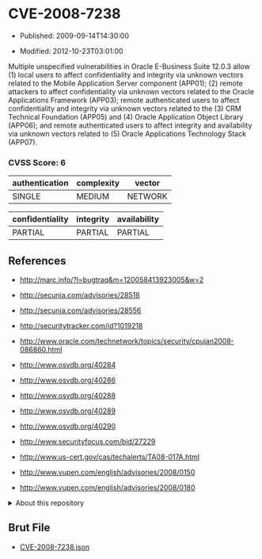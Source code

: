 # CVE-2008-7238

- Published: 2009-09-14T14:30:00

- Modified: 2012-10-23T03:01:00

Multiple unspecified vulnerabilities in Oracle E-Business Suite 12.0.3 allow (1) local users to affect confidentiality and integrity via unknown vectors related to the Mobile Application Server component (APP01); (2) remote attackers to affect confidentiality via unknown vectors related to the Oracle Applications Framework (APP03); remote authenticated users to affect confidentiality and integrity via unknown vectors related to the (3) CRM Technical Foundation (APP05) and (4) Oracle Application Object Library (APP06); and remote authenticated users to affect integrity and availability via unknown vectors related to (5) Oracle Applications Technology Stack (APP07).

### CVSS Score: **6**

| authentication | complexity | vector |
| --- | --- | --- |
| SINGLE | MEDIUM | NETWORK |

| confidentiality | integrity | availability |
| --- | --- | --- |
| PARTIAL | PARTIAL | PARTIAL |

## References

* http://marc.info/?l=bugtraq&m=120058413923005&w=2

* http://secunia.com/advisories/28518

* http://secunia.com/advisories/28556

* http://securitytracker.com/id?1019218

* http://www.oracle.com/technetwork/topics/security/cpujan2008-086860.html

* http://www.osvdb.org/40284

* http://www.osvdb.org/40286

* http://www.osvdb.org/40288

* http://www.osvdb.org/40289

* http://www.osvdb.org/40290

* http://www.securityfocus.com/bid/27229

* http://www.us-cert.gov/cas/techalerts/TA08-017A.html

* http://www.vupen.com/english/advisories/2008/0150

* http://www.vupen.com/english/advisories/2008/0180

<details>
<summary>About this repository</summary> 

  This repository is part of the project [Live Hack CVE](https://github.com/Live-Hack-CVE). Main website can be found [www.live-hack.org](https://www.live-hack.org) 
  
  Made by [Sn0wAlice](https://github.com/Sn0wAlice) for the people that care about security and need to have a feed of the latest CVEs. Hope you enjoy it, don't forget to star the repo and follow me on [Twitter](https://twitter.com/Sn0wAlice) and [Github](https://github.com/Sn0wAlice). And that is my [personnal website](https://www.alice-snow.me/)

  - [Home Page](https://github.com/Live-Hack-CVE)
  - [Framework](https://github.com/Live-Hack-CVE/cve-framework)
  - [CVE database](https://github.com/Live-Hack-CVE/full_database)
  - [Changelog](https://github.com/Live-Hack-CVE/Changelog)
</details>

## Brut File

* [CVE-2008-7238.json](https://raw.githubusercontent.com/Live-Hack-CVE/full_database/main/cves/2008/CVE-2008-7238.json)

